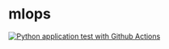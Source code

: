 # mlops
[![Python application test with Github Actions](https://github.com/jchhabria/mlops/actions/workflows/ci.yml/badge.svg)](https://github.com/jchhabria/mlops/actions/workflows/ci.yml)
